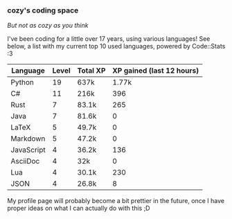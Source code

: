 ### cozy's coding space
*But not as cozy as you think*

I've been coding for a little over 17 years, using various languages! See below, a list with my current top 10 used languages, powered by Code::Stats :3
    
| Language | Level | Total XP | XP gained (last 12 hours) |
| --- | --- | --- | --- |
| Python | 19 | 637k | 1.77k |
| C# | 11 | 216k | 396 |
| Rust | 7 | 83.1k | 265 |
| Java | 7 | 81.6k | 0 |
| LaTeX | 5 | 49.7k | 0 |
| Markdown | 5 | 47.2k | 0 |
| JavaScript | 4 | 36.2k | 136 |
| AsciiDoc | 4 | 32k | 0 |
| Lua | 4 | 30.1k | 230 |
| JSON | 4 | 26.8k | 8 |
    
My profile page will probably become a bit prettier in the future, once I have proper ideas on what I can actually do with this ;D